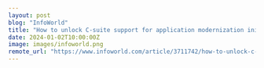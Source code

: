 ```yaml
---
layout: post
blog: "InfoWorld"
title: "How to unlock C-suite support for application modernization initiatives"
date: 2024-01-02T10:00:00Z
image: images/infoworld.png
remote_url: "https://www.infoworld.com/article/3711742/how-to-unlock-c-suite-support-for-application-modernization-initiatives.html#tk.rss_applicationdevelopment"
---
```

